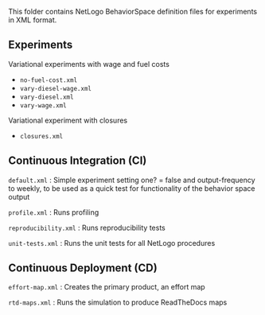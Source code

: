 <!--
SPDX-FileContributor: Carsten Lemmen <carsten.lemmen@hereon.de>
SPDX-FileCopyrightText: 2024 Helmholtz-Zentrum hereon GmbH
SPDX-License-Identifier: CC0-1.0
-->

This folder contains NetLogo BehaviorSpace definition files for experiments
in XML format.

## Experiments

Variational experiments with wage and fuel costs

- `no-fuel-cost.xml`
- `vary-diesel-wage.xml`
- `vary-diesel.xml`
- `vary-wage.xml`

Variational experiment with closures

- `closures.xml`

## Continuous Integration (CI)

`default.xml`
: Simple experiment setting one? = false and output-frequency to weekly, to be used as a quick test for functionality of the behavior space output

`profile.xml`
: Runs profiling

`reproducibility.xml`
: Runs reproducibility tests

`unit-tests.xml`
: Runs the unit tests for all NetLogo procedures

## Continuous Deployment (CD)

`effort-map.xml`
: Creates the primary product, an effort map

`rtd-maps.xml`
: Runs the simulation to produce ReadTheDocs maps
